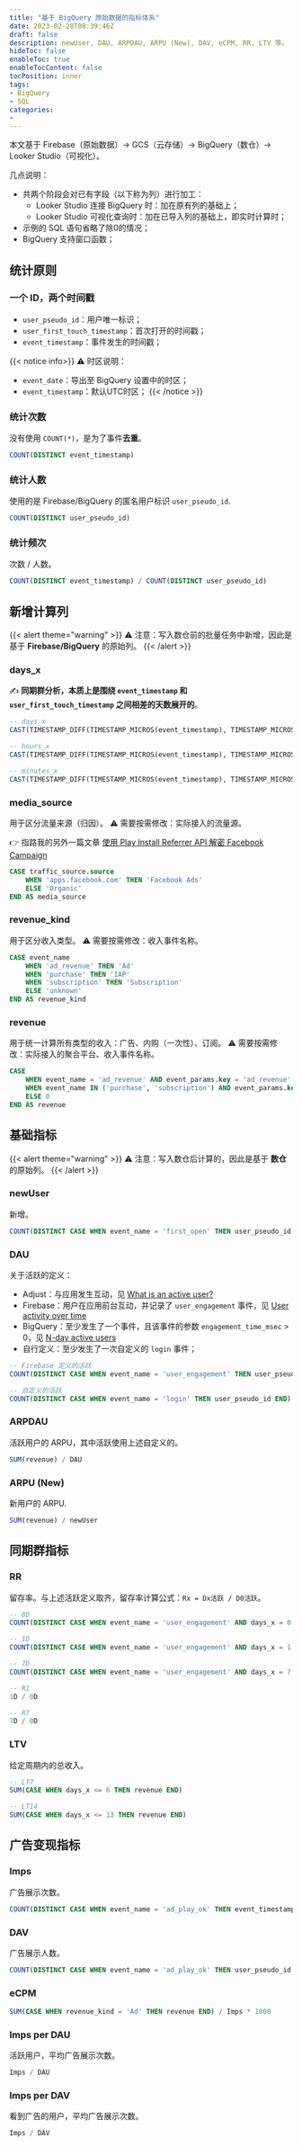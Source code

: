 ```yaml
---
title: "基于 BigQuery 原始数据的指标体系"
date: 2023-02-28T08:39:46Z
draft: false
description: newUser, DAU, ARPDAU, ARPU (New), DAV, eCPM, RR, LTV 等。
hideToc: false
enableToc: true
enableTocContent: false
tocPosition: inner
tags:
- BigQuery
- SQL
categories:
- 
---
```


本文基于 Firebase（原始数据）-> GCS（云存储）-> BigQuery（数仓）-> Looker Studio（可视化）。

几点说明：
- 共两个阶段会对已有字段（以下称为列）进行加工：
  - Looker Studio 连接 BigQuery 时：加在原有列的基础上；
  - Looker Studio 可视化查询时：加在已导入列的基础上，即实时计算时；
- 示例的 SQL 语句省略了除0的情况；
- BigQuery 支持窗口函数；

## 统计原则

### 一个 ID，两个时间戳

- `user_pseudo_id`：用户唯一标识；
- `user_first_touch_timestamp`：首次打开的时间戳；
- `event_timestamp`：事件发生的时间戳；

{{< notice info>}}
⚠ 时区说明：
- `event_date`：导出至 BigQuery 设置中的时区；
- `event_timestamp`：默认UTC时区；
{{< /notice >}}

### 统计次数

没有使用 `COUNT(*)`，是为了事件**去重**。

```sql
COUNT(DISTINCT event_timestamp)
```

### 统计人数

使用的是 Firebase/BigQuery 的匿名用户标识 `user_pseudo_id`.

```sql
COUNT(DISTINCT user_pseudo_id)
```

### 统计频次

次数 / 人数。

```sql
COUNT(DISTINCT event_timestamp) / COUNT(DISTINCT user_pseudo_id)
```

## 新增计算列

{{< alert theme="warning" >}}
⚠ 注意：写入数仓前的批量任务中新增，因此是基于 **Firebase/BigQuery** 的原始列。
{{< /alert >}}

### days_x

✍ **同期群分析，本质上是围绕 `event_timestamp` 和 `user_first_touch_timestamp` 之间相差的天数展开的**。

```sql
-- days_x
CAST(TIMESTAMP_DIFF(TIMESTAMP_MICROS(event_timestamp), TIMESTAMP_MICROS(user_first_touch_timestamp), DAY) AS INT64) AS days_x

-- hours_x
CAST(TIMESTAMP_DIFF(TIMESTAMP_MICROS(event_timestamp), TIMESTAMP_MICROS(user_first_touch_timestamp), HOUR) AS INT64) AS hours_x

-- minutes_x
CAST(TIMESTAMP_DIFF(TIMESTAMP_MICROS(event_timestamp), TIMESTAMP_MICROS(user_first_touch_timestamp), MINUTE) AS INT64) AS minutes_x
```

### media_source

用于区分流量来源（归因）。
⚠ 需要按需修改：实际接入的流量源。

👉 指路我的另外一篇文章 <a href="https://mollywangup.com/posts/decrypt-facebook-campaigns-with-play-install-referrer-api/" target="_blank">使用 Play Install Referrer API 解密 Facebook Campaign</a>

```sql
CASE traffic_source.source
    WHEN 'apps.facebook.com' THEN 'Facebook Ads'
    ELSE 'Organic'
END AS media_source
```

### revenue_kind

用于区分收入类型。
⚠ 需要按需修改：收入事件名称。

```sql
CASE event_name
    WHEN 'ad_revenue' THEN 'Ad'
    WHEN 'purchase' THEN 'IAP'
    WHEN 'subscription' THEN 'Subscription'
    ELSE 'unknown'
END AS revenue_kind
```

### revenue

用于统一计算所有类型的收入：广告、内购（一次性）、订阅。
⚠ 需要按需修改：实际接入的聚合平台、收入事件名称。

```sql
CASE 
    WHEN event_name = 'ad_revenue' AND event_params.key = 'ad_revenue' THEN event_params.value.double_value
    WHEN event_name IN ('purchase', 'subscription') AND event_params.key = 'price' THEN event_params.value.float_value 
    ELSE 0 
END AS revenue
```

## 基础指标

{{< alert theme="warning" >}}
⚠ 注意：写入数仓后计算的，因此是基于 **数仓** 的原始列。
{{< /alert >}}

### newUser

新增。

```sql
COUNT(DISTINCT CASE WHEN event_name = 'first_open' THEN user_pseudo_id END)
```

### DAU

关于活跃的定义：

- Adjust：与应用发生互动，见 [What is an active user?](https://www.adjust.com/glossary/active-user/)
- Firebase：用户在应用前台互动，并记录了 `user_engagement` 事件，见 [User activity over time](https://support.google.com/firebase/answer/6317517?hl=en#active-users&zippy=%2Cin-this-article)
- BigQuery：至少发生了一个事件，且该事件的参数 `engagement_time_msec` > 0，见 [N-day active users](https://support.google.com/analytics/answer/9037342?hl=en#ndayactives&zippy=%2Cin-this-article)
- 自行定义：至少发生了一次自定义的 `login` 事件；

```sql
-- Firebase 定义的活跃
COUNT(DISTINCT CASE WHEN event_name = 'user_engagement' THEN user_pseudo_id END)

-- 自定义的活跃
COUNT(DISTINCT CASE WHEN event_name = 'login' THEN user_pseudo_id END)
```

### ARPDAU

活跃用户的 ARPU，其中活跃使用上述自定义的。

```sql
SUM(revenue) / DAU
```

### ARPU (New)

新用户的 ARPU.

```sql
SUM(revenue) / newUser
```

## 同期群指标

### RR

留存率。与上述活跃定义取齐，留存率计算公式：`Rx = Dx活跃 / D0活跃`。

```sql
-- 0D
COUNT(DISTINCT CASE WHEN event_name = 'user_engagement' AND days_x = 0 THEN user_pseudo_id END)

-- 1D
COUNT(DISTINCT CASE WHEN event_name = 'user_engagement' AND days_x = 1 THEN user_pseudo_id END)

-- 7D
COUNT(DISTINCT CASE WHEN event_name = 'user_engagement' AND days_x = 7 THEN user_pseudo_id END)

-- R1
1D / 0D

-- R7
7D / 0D
```

### LTV

给定周期内的总收入。

```sql
-- LT7
SUM(CASE WHEN days_x <= 6 THEN revenue END)

-- LT14
SUM(CASE WHEN days_x <= 13 THEN revenue END)
```

## 广告变现指标

### Imps

广告展示次数。

```sql
COUNT(DISTINCT CASE WHEN event_name = 'ad_play_ok' THEN event_timestamp END)
```

### DAV

广告展示人数。

```sql
COUNT(DISTINCT CASE WHEN event_name = 'ad_play_ok' THEN user_pseudo_id END)
```

### eCPM

```sql
SUM(CASE WHEN revenue_kind = 'Ad' THEN revenue END) / Imps * 1000
```

### Imps per DAU

活跃用户，平均广告展示次数。

```sql
Imps / DAU
```

### Imps per DAV

看到广告的用户，平均广告展示次数。

```sql
Imps / DAV
```